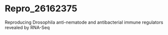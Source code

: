 # Repro_26162375
Reproducing Drosophila anti-nematode and antibacterial immune regulators revealed by RNA-Seq

